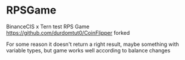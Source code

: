 # RPSGame
BinanceCIS x Tern test RPS Game
https://github.com/durdomtut0/CoinFlipper forked
 
For some reason it doesn't return a right result, maybe something with variable types, but game works well according to balance changes
